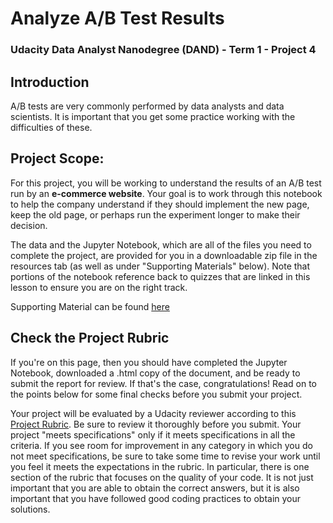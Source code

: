 # Analyze A/B Test Results

### Udacity Data Analyst Nanodegree (DAND) - Term 1 - Project 4

## Introduction

A/B tests are very commonly performed by data analysts and data scientists. It is important that you get some practice working with the difficulties of these.

## Project Scope:

For this project, you will be working to understand the results of an A/B test run by an **e-commerce website**. Your goal is to work through this notebook to help the company understand if they should implement the new page, keep the old page, or perhaps run the experiment longer to make their decision.

The data and the Jupyter Notebook, which are all of the files you need to complete the project, are provided for you in a downloadable zip file in the resources tab (as well as under "Supporting Materials" below). Note that portions of the notebook reference back to quizzes that are linked in this lesson to ensure you are on the right track.

Supporting Material can be found [here](https://d17h27t6h515a5.cloudfront.net/topher/2017/December/5a32c9a0_analyzeabtestresults-2/analyzeabtestresults-2.zip)

## Check the Project Rubric
If you're on this page, then you should have completed the Jupyter Notebook, downloaded a .html copy of the document, and be ready to submit the report for review. If that's the case, congratulations! Read on to the points below for some final checks before you submit your project.

Your project will be evaluated by a Udacity reviewer according to this [Project Rubric](https://review.udacity.com/#!/projects/37e27304-ad47-4eb0-a1ab-8c12f60e43d0/rubric). Be sure to review it thoroughly before you submit. Your project "meets specifications" only if it meets specifications in all the criteria. If you see room for improvement in any category in which you do not meet specifications, be sure to take some time to revise your work until you feel it meets the expectations in the rubric. In particular, there is one section of the rubric that focuses on the quality of your code. It is not just important that you are able to obtain the correct answers, but it is also important that you have followed good coding practices to obtain your solutions.
